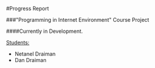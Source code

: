 #Progress Report

###"Programming in Internet Environment" Course Project

####Currently in Development.

<u>Students:</u>
<ul>
    <li>Netanel Draiman</li>
    <li>Dan Draiman</li>
</ul>
